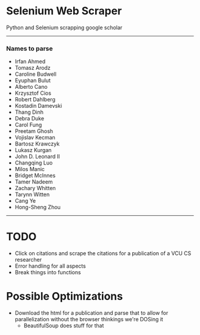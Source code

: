 
# Selenium Web Scraper

Python and Selenium scrapping google scholar

-----------------------

### Names to parse
- Irfan Ahmed
- Tomasz Arodz
- Caroline Budwell
- Eyuphan Bulut
- Alberto Cano
- Krzysztof Cios
- Robert Dahlberg
- Kostadin Damevski
- Thang Dinh
- Debra Duke
- Carol Fung
- Preetam Ghosh
- Vojislav Kecman
- Bartosz Krawczyk
- Lukasz Kurgan
- John D. Leonard II
- Changqing Luo
- Milos Manic
- Bridget McInnes
- Tamer Nadeem
- Zachary Whitten
- Tarynn Witten
- Cang Ye
- Hong-Sheng Zhou

---------------------

# TODO
- Click on citations and scrape the citations for a publication of a VCU CS researcher
- Error handling for all aspects
- Break things into functions

# Possible Optimizations
- Download the html for a publication and parse that to allow for parallelization without the browser thinkings we're DOSing it
    - BeautifulSoup does stuff for that

